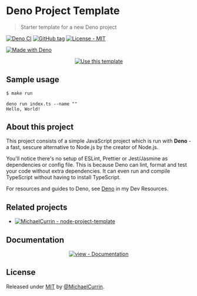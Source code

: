 # Deno Project Template
> Starter template for a new Deno project

[![Deno CI](https://github.com/MichaelCurrin/deno-project-template/workflows/Deno%20CI/badge.svg)](https://github.com/MichaelCurrin/deno-project-template/actions?query=workflow%3A%22Deno+CI%22 "GitHub Actions CI")
[![GitHub tag](https://img.shields.io/github/tag/MichaelCurrin/deno-project-template?include_prereleases=&sort=semver)](https://github.com/MichaelCurrin/deno-project-template/releases/)
[![License - MIT](https://img.shields.io/badge/License-MIT-blue)](#license)

[![Made with Deno](https://img.shields.io/badge/Deno-1-blue?logo=deno&logoColor=white)](https://deno.land)


<div align="center">

[![Use this template](https://img.shields.io/badge/Use_template-Generate_project-2ea44f?style=for-the-badge&logo=github)](https://github.com/MichaelCurrin/deno-project-template/generate)

</div>


## Sample usage

```sh
$ make run
```
```
deno run index.ts --name ""
Hello, World!
```


## About this project

This project consists of a simple JavaScript project which is run with **Deno** - a fast, sescure alternative to Node.js by the creator of Node.js.

You'll notice there's no setup of ESLint, Prettier or Jest/Jasmine as dependencies or config file. This is because Deno can lint, format and test your code without extra dependencies. It can even run and compile TypeScript without having to install TypeScript.

For resources and guides to Deno, see [Deno](https://michaelcurrin.github.io/dev-resources/resources/javascript/deno/) in my Dev Resources.


## Related projects

- [![MichaelCurrin - node-project-template](https://img.shields.io/static/v1?label=MichaelCurrin&message=node-project-template&color=blue&logo=github)](https://github.com/MichaelCurrin/node-project-template)


## Documentation

<div align="center">

[![view - Documentation](https://img.shields.io/badge/view-Documentation-blue?style=for-the-badge)](/docs/)

</div>


## License

Released under [MIT](/LICENSE) by [@MichaelCurrin](https://github.com/MichaelCurrin).
